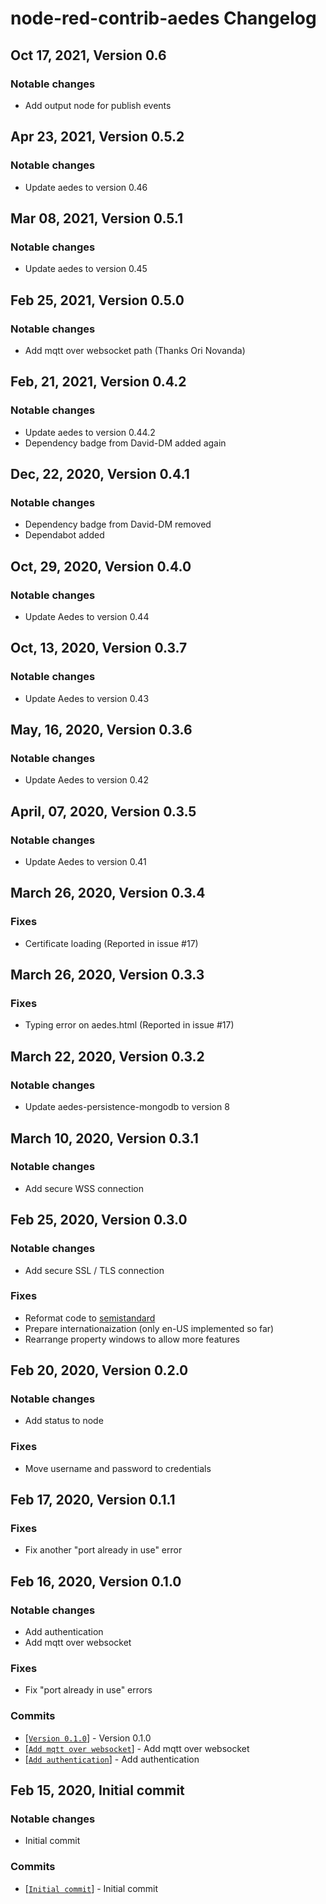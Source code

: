 # node-red-contrib-aedes Changelog

## Oct 17, 2021, Version 0.6
### Notable changes
- Add output node for publish events

## Apr 23, 2021, Version 0.5.2
### Notable changes
- Update aedes to version 0.46

## Mar 08, 2021, Version 0.5.1
### Notable changes
- Update aedes to version 0.45

## Feb 25, 2021, Version 0.5.0
### Notable changes
- Add mqtt over websocket path (Thanks Ori Novanda)

## Feb, 21, 2021, Version 0.4.2
### Notable changes
- Update aedes to version 0.44.2
- Dependency badge from David-DM added again

## Dec, 22, 2020, Version 0.4.1
### Notable changes
- Dependency badge from David-DM removed
- Dependabot added

## Oct, 29, 2020, Version 0.4.0
### Notable changes
- Update Aedes to version 0.44

## Oct, 13, 2020, Version 0.3.7
### Notable changes
- Update Aedes to version 0.43

## May, 16, 2020, Version 0.3.6
### Notable changes
- Update Aedes to version 0.42

## April, 07, 2020, Version 0.3.5
### Notable changes
- Update Aedes to version 0.41

## March 26, 2020, Version 0.3.4

### Fixes
- Certificate loading (Reported in issue #17)

## March 26, 2020, Version 0.3.3

### Fixes
- Typing error on aedes.html (Reported in issue #17)

## March 22, 2020, Version 0.3.2

### Notable changes
- Update aedes-persistence-mongodb to version 8

## March 10, 2020, Version 0.3.1

### Notable changes
- Add secure WSS connection

## Feb 25, 2020, Version 0.3.0
### Notable changes
- Add secure SSL / TLS connection
### Fixes
- Reformat code to [semistandard](https://github.com/standard/semistandard)
- Prepare internationaization (only en-US implemented so far)
- Rearrange property windows to allow more features 

## Feb 20, 2020, Version 0.2.0

### Notable changes
- Add status to node
 
### Fixes
- Move username and password to credentials

## Feb 17, 2020, Version 0.1.1

### Fixes

- Fix another "port already in use" error

## Feb 16, 2020, Version 0.1.0

### Notable changes
- Add authentication
- Add mqtt over websocket

### Fixes

- Fix "port already in use" errors
 
### Commits
- [[`Version 0.1.0`](https://github.com/martin-doyle/node-red-contrib-aedes/commit/9a0f2390674de155c5f48de4ad2415448417d1b9)] - Version 0.1.0
- [[`Add mqtt over websocket`](https://github.com/martin-doyle/node-red-contrib-aedes/commit/9a0f2390674de155c5f48de4ad2415448417d1b9)] - Add mqtt over websocket
- [[`Add authentication`](https://github.com/martin-doyle/node-red-contrib-aedes/commit/0005fc587cd8082b2055162b056055314ac694bc)] - Add authentication

## Feb 15, 2020, Initial commit

### Notable changes
- Initial commit
 
### Commits
- [[`Initial commit`](https://github.com/martin-doyle/node-red-contrib-aedes/commit/3b10df634bba92665d486ef83933eafc8d57f9dc)] - Initial commit
